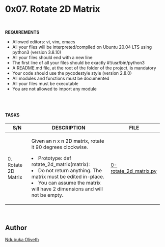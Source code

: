 <h1>0x07. Rotate 2D Matrix </h1>
<br>


**REQUIREMENTS**


- Allowed editors: vi, vim, emacs
- All your files will be interpreted/compiled on Ubuntu 20.04 LTS using python3 (version 3.8.10)
- All your files should end with a new line
- The first line of all your files should be exactly #!/usr/bin/python3
- A README.md file, at the root of the folder of the project, is mandatory
- Your code should use the pycodestyle style (version 2.8.0)
- All modules and functions must be documented
- All your files must be executable
- You are not allowed to import any module

<br>
<br>

<h4> TASKS</h4>

| S/N | DESCRIPTION | FILE |
|---- | ----------- | ---- |
|0. Rotate 2D Matrix |<p>Given an n x n 2D matrix, rotate it 90 degrees clockwise.<li>Prototype: def rotate_2d_matrix(matrix):</li><li>Do not return anything. The matrix must be edited in-place.</li><li>You can assume the matrix will have 2 dimensions and will not be empty.</li></p> |[0-rotate_2d_matrix.py](https://github.com/Oliveth96/alx-interview/0x07-rotate_2d_matrix/0-rotate_2d_matrix.py)|



<br>
<h2>Author</h2>

[Ndubuka Oliveth](https://github.com/Oliveth96)